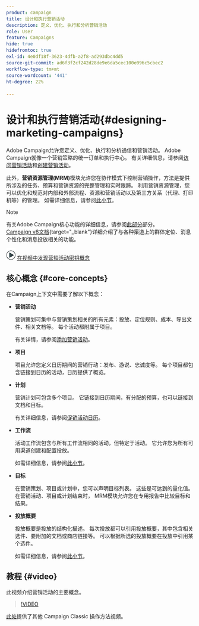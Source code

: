 ```yaml
---
product: campaign
title: 设计和执行营销活动
description: 定义、优化、执行和分析营销活动
role: User
feature: Campaigns
hide: true
hidefromtoc: true
exl-id: 4e0df18f-3623-4dfb-a2f8-ad293dbc4dd5
source-git-commit: ad6f3f2cf242d28de9e6da5cec100e096c5cbec2
workflow-type: tm+mt
source-wordcount: '441'
ht-degree: 22%

---
```


# 设计和执行营销活动{#designing-marketing-campaigns}


Adobe Campaign允许您定义、优化、执行和分析通信和营销活动。 Adobe Campaign就像一个营销策略的统一订单和执行中心。 有关详细信息，请参阅[访问营销活动](../../distributed/using/accessing-campaigns.md)和[创建营销活动](../../campaign/using/setting-up-marketing-campaigns.md)。

此外，**营销资源管理(MRM)**&#x200B;模块允许您在协作模式下控制营销操作，方法是提供所涉及的任务、预算和营销资源的完整管理和实时跟踪。 利用营销资源管理，您可以优化和规范对内部和外部流程、资源和营销活动以及第三方关系（代理、打印机等）的管理。 如需详细信息，请参阅[此小节](../../mrm/using/about-marketing-resource-management.md)。

>[!NOTE]
>
>有关Adobe Campaign核心功能的详细信息，请参阅[此部分](../../platform/using/about-adobe-campaign-classic.md)部分。\
>[Campaign v8文档](https://experienceleague.adobe.com/docs/campaign/campaign-v8/send/create-message.html){target="_blank"}详细介绍了与各种渠道上的群体定位、消息个性化和消息投放相关的功能。

![](assets/do-not-localize/how-to-video.png) [在视频中发现营销活动密钥概念](#video)

## 核心概念 {#core-concepts}

在Campaign上下文中需要了解以下概念：

* **营销活动**

  营销策划可集中与营销策划相关的所有元素：投放、定位规则、成本、导出文件、相关文档等。 每个活动都附属于项目。

  有关详情，请参阅[添加营销活动](../../campaign/using/setting-up-marketing-campaigns.md#adding-a-campaign)。

* **项目**

  项目允许您定义日历期间的营销行动：发布、游说、忠诚度等。 每个项目都包含链接到日历的活动，日历提供了概览。

* **计划**

  营销计划可包含多个项目。 它链接到日历期间，有分配的预算，也可以链接到文档和目标。

  有关详细信息，请参阅[促销活动日历](../../campaign/using/accessing-marketing-campaigns.md#campaign-calendar)。

* **工作流**

  活动工作流包含与所有工作流相同的活动，但特定于活动。 它允许您为所有可用渠道创建和配置投放。

  如需详细信息，请参阅[此小节](../../campaign/using/marketing-campaign-deliveries.md#building-the-main-target-in-a-workflow)。

* **目标**

  在营销策划、项目或计划中，您可以声明目标列表。 这些是可达到的量化值。 在营销活动、项目或计划结束时， MRM模块允许您在专用报告中比较目标和结果。

* **投放概要**

  投放概要是投放的结构化描述。 每次投放都可以引用投放概要，其中包含相关选件、要附加的文档或商店链接等。 可以根据所选的投放概要在投放中引用某个选件。

  如需详细信息，请参阅[此小节](../../campaign/using/marketing-campaign-deliveries.md#associating-and-structuring-resources-linked-via-a-delivery-outline)。

## 教程 {#video}

此视频介绍营销活动的主要概念。

>[!VIDEO](https://video.tv.adobe.com/v/35131?quality=12)

[此处](https://experienceleague.adobe.com/docs/campaign-classic-learn/tutorials/overview.html?lang=zh-Hans)提供了其他 Campaign Classic 操作方法视频。
